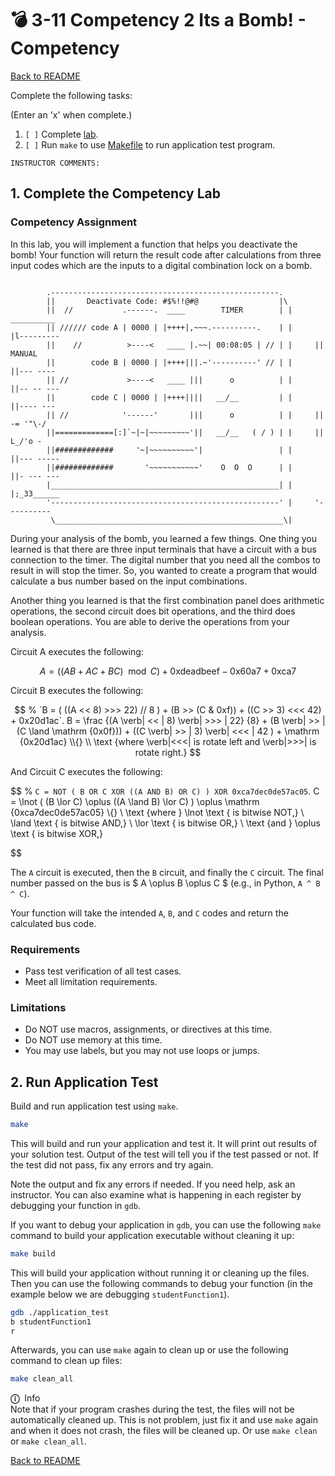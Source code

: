
# 💣 3-11 Competency 2 Its a Bomb! - Competency

[Back to README](README.md)

Complete the following tasks:

(Enter an 'x' when complete.)

1. `[ ]` Complete [lab](4_lab.nasm).
2. `[ ]` Run `make` to use [Makefile](Makefile) to run application test 
program.

```
INSTRUCTOR COMMENTS:  
```


## 1. Complete the Competency Lab

### Competency Assignment

In this lab, you will implement a function that helps you deactivate the bomb! 
Your function will return the result code after calculations from three input 
codes which are the inputs to a digital combination lock on a bomb. 

``` vim (for color)

        .---------------------------------------------------.               
        ||       Deactivate Code: #$%!!@#@                  |\               
        ||  //           .------.  ____        TIMER        | |      __________
        || ////// code A | 0000 | |++++|,~~~.----------.    | |     |l---------
        ||    //          >----<   ____ |.~~| 00:08:05 | // | |     || MANUAL  
        ||        code B | 0000 | |++++|||.~'----------' // | |     ||--- ---- 
        || //             >----<   ____ |||      o          | |     ||-- -- ---
        ||        code C | 0000 | |++++||||   __/__         | |     ||---- --- 
        || //            '------'       |||      o          | |     || -= '"\-/
        ||=============[:]`~|~|~~~~~~~~~'||   __/__   ( / ) | |     ||  L_/'o -
        ||#############     '~|~~~~~~~~~~'|                 | |     ||--- -----
        ||#############       '~~~~~~~~~~~'    O  O  O      | |     ||- --- ---
        |___________________________________________________| |     |;_33______
        '---------------------------------------------------' |     '----------
         \___________________________________________________\|               

```

During your analysis of the bomb, you learned a few things. One thing you 
learned is that there are three input terminals that have a circuit with a bus 
connection to the timer.  The digital number that you need all the combos to 
result in will stop the timer. So, you wanted to create a program that would 
calculate a bus number based on the input combinations. 

Another thing you learned is that the first combination panel does arithmetic 
operations, the second circuit does bit operations, and the third does boolean 
operations. You are able to derive the operations from your analysis.

Circuit A executes the following:

$$ 
    % `A = ( (A*B + A*C + B*C) % C ) - 0x60a7 + 0xca7`.
    A = ((AB + AC + BC) \mod C)
    + \mathrm {0xdeadbeef} - \mathrm {0x60a7} + \mathrm {0xca7}
$$

Circuit B executes the following:

$$
    % `B = ( ((A << 8) >>> 22) // 8 ) + (B >> (C & 0xf)) + ((C >> 3) <<< 42) + 0x20d1ac`.
    B = \frac {(A \verb| << | 8) \verb| >>> | 22} {8} 
    + (B \verb| >> | (C \land \mathrm {0x0f}))
    + ((C \verb| >> | 3) \verb| <<< | 42 ) + \mathrm {0x20d1ac}
    \\{}
    \\
    \text {where \verb|<<<| is rotate left and \verb|>>>| is rotate right.}
$$

And Circuit C executes the following:

$$
    % `C = NOT ( B OR C XOR ((A AND B) OR C) ) XOR 0xca7dec0de57ac05`.
    C = \lnot ( (B \lor C) \oplus ((A \land B) \lor C) ) 
    \oplus \mathrm {0xca7dec0de57ac05}
    \\{}
    \\
    \text {where } \lnot \text { is bitwise NOT,} \\
    \land \text { is bitwise AND,} \\
    \lor \text { is bitwise OR,} \\
    \text {and } \oplus \text { is bitwise XOR,}


$$

The `A` circuit is executed, then the `B` circuit, and finally the `C` 
circuit. The final number passed on the bus is $ A \oplus B \oplus C $ (e.g.,
in Python, `A ^ B ^ C`).

Your function will take the intended `A`, `B`, and `C` codes and return the 
calculated bus code. 


### Requirements

- Pass test verification of all test cases.
- Meet all limitation requirements.


### Limitations

- Do NOT use macros, assignments, or directives at this time.
- Do NOT use memory at this time.
- You may use labels, but you may not use loops or jumps.


## 2. Run Application Test

Build and run application test using `make`.

``` sh
make
```

This will build and run your application and test it. It will print out 
results of your solution test. Output of the test will tell you if the test 
passed or not.  If the test did not pass, fix any errors and try again.

Note the output and fix any errors if needed. If you need help, ask an 
instructor. You can also examine what is happening in each register by 
debugging your function in `gdb`.

If you want to debug your application in `gdb`, you can use the following 
`make` command to build your application executable without cleaning it up:

``` sh
make build
```

This will build your application without running it or cleaning up the files. 
Then you can use the following commands to debug your function (in the example 
below we are debugging `studentFunction1`).

``` sh
gdb ./application_test
b studentFunction1
r
```

Afterwards, you can use `make` again to clean up or use the following command 
to clean up files:

``` sh
make clean_all
```

<span class="box-purple"><span class="bar-purple">
    <span class="purple">**ⓘ**</span>&nbsp; Info   
</span><span class="inner">
    Note that if your program crashes during the test, the files will not be 
    automatically cleaned up. This is not problem, just fix it and use `make` 
    again and when it does not crash, the files will be cleaned up. Or use
    `make clean` or `make clean_all`.
</span></span>


[Back to README](README.md)

<link rel="stylesheet" href="../.css/boxes.css">


<!--- End of file. --->
